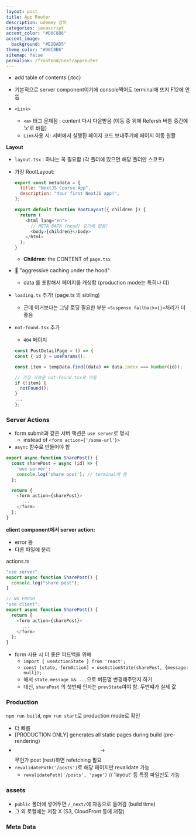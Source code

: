 ```yaml
---
layout: post
title: App Router
description: udemey 강의
categories: javascript
accent_color: "#D0C8B6"
accent_image:
  background: "#E2DAD5"
theme_color: "#D0C8B6"
sitemap: false
permalink: /frontend/next/approuter
---
```


- add table of contents
  {:toc}

- 기본적으로 server component이기에 console찍어도 terminal에 뜨지 F12에 안뜸
- `<Link>`

  - `<a>` 태그 문제점 : content 다시 다운받음 (이동 중 위에 Refersh 버튼 중간에 'x'로 바뀜)
  - `Link`사용 시: 서버에서 실행된 페이지 코드 보내주기에 페이지 이동 원활

**Layout**

- `layout.tsx` : 하나는 꼭 필요함 (각 폴더에 있으면 해당 폴더만 스코프)
- 가장 RootLayout:

  ```js
  export const metadata = {
    title: "NextJS Course App",
    description: "Your first NextJS app!",
  };

  export default function RootLayout({ children }) {
    return (
      <html lang="en">
        // META DATA (head) 요기에 없음!
        <body>{children}</body>
      </html>
    );
  }
  ```

  - **Children**: the CONTENT of `page.tsx`

  <!-- ![image](https://nextjs.org/_next/image?url=%2Fdocs%2Fdark%2Fon-demand-revalidation.png&w=3840&q=75){:.lead width="200" height="100" loading="lazy"} -->

- 🥷 "aggressive caching under the hood"

  - data 를 포함해서 페이지를 캐싱함 (production mode는 특히나 더)

- `loading.ts` 추가! (page.ts 의 sibling)

  - 근데 이거보다는 그냥 로딩 필요한 부분 `<Suspense fallback={}>`처리가 더 좋음

- `not-found.tsx` 추가

  - `404` 페이지

  ```js
  const PostDetailPage = () => {
  const { id } = useParams();

  const item = tempData.find((data) => data.index === Number(id));

  // 가장 가까운 not-found.tsx로 이동
  if (!item) {
    notFound();
  }
  ...
  };

  ```

### Server Actions

- form submit과 같은 서버 액션은 `use server`로 명시
  - instead of `<form action={'/some-url'}>`
- `async` 함수로 만들어야 함

```js
export async function SharePost() {
  const sharePost = async (id) => {
    'use server';
    console.log('share post'); // terminal에 뜸
  };

  return {
    <form action={sharePost}>
      ...
    </form>
  };
}
```

**client component에서 server action:**

- error 뜸
- 다른 파일에 분리

actions.ts

```js
"use server";
export async function SharePost() {
  console.log("share post");
}
```

```js
// NO ERROR
"use client";
export async function SharePost() {
  return {
    <form action={sharePost}>
      ...
    </form>
  };
}
```

- form 사용 시 더 좋은 피드백을 위해
  - `import { useActionState } from 'react';`
  - `const [state, formAction] = useActionState(sharePost, {message: null});`
  - 해서 `state.message && ...`으로 버튼명 변경해주던지 하기
  - 대신, `sharePost` 의 첫번째 인자는 `prevState`여야 함. 두번쨰가 실제 값

### Production

`npm run build`, `npm run start`로 production mode로 확인

- 더 빠름
- [PRODUCTION ONLY] generates all static pages during build (pre-rendering)
- $$\rightarrow$$ 무언가 post (rest)하면 refetching 필요
- `revalidatePath('/posts')`로 해당 페이지만 revalidate 가능
  - `revalidatePath('/posts', 'page')` // 'layout' 등 특정 파일만도 가능

### assets

- `public` 폴더에 넣어두면 `/_next/`에 자동으로 들어감 (build time)
- 그 외 로컬에는 저장 X (S3, CloudFront 등에 저장)

### Meta Data

